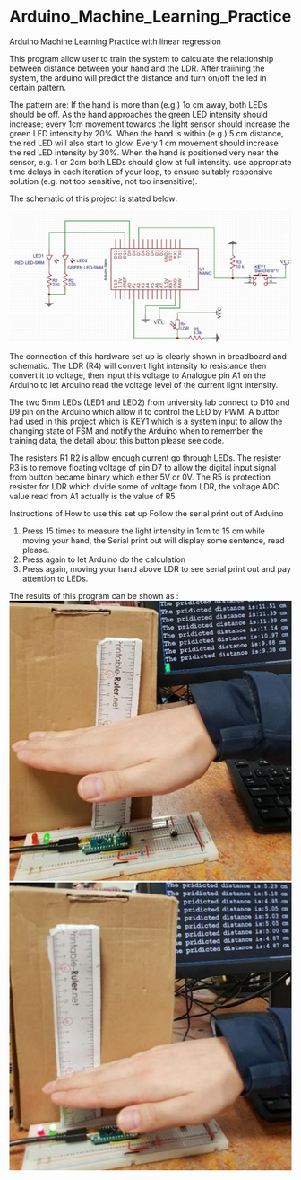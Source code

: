 # Arduino_Machine_Learning_Practice
Arduino Machine Learning Practice with linear regression

This program allow user to train the system to calculate the relationship between distance between your hand and the LDR. After traiining the system, the arduino will predict the distance and turn on/off the led in certain pattern. 

The pattern are: 
If the hand is more than (e.g.) 1o cm away, both LEDs should be off. 
As the hand approaches the green LED intensity should increase; every 1cm movement towards the 
light sensor should increase the green LED intensity by 20%. 
When the hand is within (e.g.) 5 cm distance, the red LED will also start to glow. Every 1 cm movement 
should increase the red LED intensity by 30%. 
When the hand is positioned very near the sensor, e.g. 1 or 2cm both LEDs should glow at full intensity. 
use appropriate time delays in each iteration of your loop, to ensure suitably responsive solution (e.g. 
not too sensitive, not too insensitive).

The schematic of this project is stated below:


![overview](https://github.com/JieGH/Arduino_Machine_Learning_Practice/blob/master/sc.PNG)


The connection of this hardware set up is clearly shown in breadboard and schematic. The LDR (R4) will convert light intensity to resistance then convert it to voltage, then input this voltage to Analogue pin A1 on the Arduino to let Arduino read the voltage level of the current light intensity.  

The two 5mm LEDs (LED1 and LED2) from university lab connect to D10 and D9 pin on the Arduino which allow it to control the LED by PWM. 
A button had used in this project which is KEY1 which is a system input to allow the changing state of FSM and notify the Arduino when to remember the training data, the detail about this button please see code. 

The resisters R1 R2 is allow enough current go through LEDs. The resister R3 is to remove floating voltage of pin D7 to allow the digital input signal from button became binary which either 5V or 0V. The R5 is protection resister for LDR which divide some of voltage from LDR, the voltage ADC value read from A1 actually is the value of R5.  


Instructions of How to use this set up 
 	Follow the serial print out of Arduino  
1.	Press 15 times to measure the light intensity in 1cm to 15 cm while moving your hand, the Serial print out will display some sentence, read please.  
2.	Press again to let Arduino do the calculation  
3.	Press again, moving your hand above LDR to see serial print out and pay attention to LEDs. 

The results of this program can be shown as :
![overview](https://github.com/JieGH/Arduino_Machine_Learning_Practice/blob/master/demo1.PNG)
![overview](https://github.com/JieGH/Arduino_Machine_Learning_Practice/blob/master/demo2.PNG)

